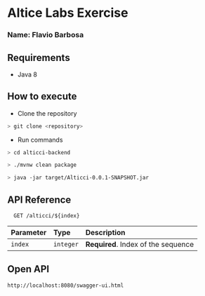 # Altice Labs Exercise

### Name:  Flavio Barbosa

## Requirements
- Java 8

## How to execute

- Clone the repository

```sh
> git clone <repository>
```

- Run commands  

```sh
> cd alticci-backend

> ./mvnw clean package

> java -jar target/Alticci-0.0.1-SNAPSHOT.jar
```

## API Reference

```http
  GET /alticci/${index}
```
| Parameter | Type      | Description                         |
|:----------|:----------|:------------------------------------|
| `index`   | `integer` | **Required**. Index of the sequence |


## Open API

```http
http://localhost:8080/swagger-ui.html
```